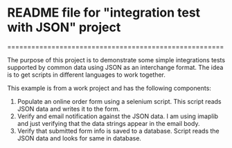 # README file for "integration test with JSON" project
======================================================

The purpose of this project is to demonstrate some simple integrations tests
supported by common data using JSON as an interchange format. The idea is to get 
scripts in different languages to work together.

This example is from a work project and has the following components:
1) Populate an online order form using a selenium script. This script reads JSON data and writes it to the form.
2) Verify and email notification against the JSON data. I am using imaplib and just verifying that the data strings appear in the email body.
3) Verify that submitted form info is saved to a database. Script reads the JSON data and looks for same in database.

